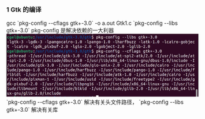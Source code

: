 ### 1 Gtk 的编译
gcc \`pkg-config --cflags gtk+-3.0\` -o a.out Gtk1.c \`pkg-config --libs gtk+-3.0\`
pkg-config 是解决依赖的一大利器 
![Alt text](./image/1.png)
\`pkg-config --cflags gtk+-3.0\` 解决有关头文件路径，
\`pkg-config --libs gtk+-3.0\` 解决有关库